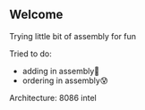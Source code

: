## Welcome
Trying little bit of assembly for fun


Tried to do:
 - adding in assembly🙂
 - ordering in assembly😰

Architecture: 8086 intel